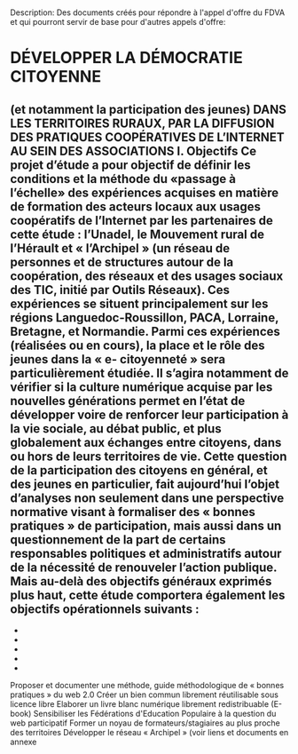 #

Description: Des documents créés pour répondre à l'appel d'offre du FDVA et qui pourront servir de base pour d'autres appels d'offre:


# DÉVELOPPER LA DÉMOCRATIE CITOYENNE
(et notamment la participation des jeunes)
DANS LES TERRITOIRES RURAUX, PAR LA DIFFUSION DES PRATIQUES
COOPÉRATIVES DE L’INTERNET AU SEIN DES ASSOCIATIONS
I.
Objectifs
Ce projet d’étude a pour objectif de définir les conditions et la méthode du «passage à
l’échelle» des expériences acquises en matière de formation des acteurs locaux aux usages
coopératifs de l’Internet par les partenaires de cette étude : l’Unadel, le Mouvement rural de
l’Hérault et « l’Archipel » (un réseau de personnes et de structures autour de la coopération,
des réseaux et des usages sociaux des TIC, initié par Outils Réseaux). Ces expériences se
situent principalement sur les régions Languedoc-Roussillon, PACA, Lorraine, Bretagne, et
Normandie.
Parmi ces expériences (réalisées ou en cours), la place et le rôle des jeunes dans la « e-
citoyenneté » sera particulièrement étudiée. Il s’agira notamment de vérifier si la culture
numérique acquise par les nouvelles générations permet en l’état de développer voire de
renforcer leur participation à la vie sociale, au débat public, et plus globalement aux échanges
entre citoyens, dans ou hors de leurs territoires de vie.
Cette question de la participation des citoyens en général, et des jeunes en particulier, fait
aujourd’hui l’objet d’analyses non seulement dans une perspective normative visant à formaliser
des « bonnes pratiques » de participation, mais aussi dans un questionnement de la part de
certains responsables politiques et administratifs autour de la nécessité de renouveler l’action
publique.
Mais au-delà des objectifs généraux exprimés plus haut, cette étude comportera également les
objectifs opérationnels suivants :
-
-
-
-
-
-
Proposer et documenter une méthode, guide méthodologique de « bonnes pratiques »
du web 2.0
Créer un bien commun librement réutilisable sous licence libre
Elaborer un livre blanc numérique librement redistribuable (E-book)
Sensibiliser les Fédérations d'Education Populaire à la question du web participatif
Former un noyau de formateurs/stagiaires au plus proche des territoires
Développer le réseau « Archipel » (voir liens et documents en annexe
